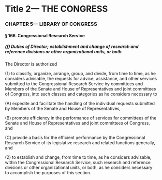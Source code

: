 
# Title 2— THE CONGRESS
### CHAPTER 5— LIBRARY OF CONGRESS
#### § 166. Congressional Research Service
##### (f) Duties of Director; establishment and change of research and reference divisions or other organizational units, or both

The Director is authorized

(1) to classify, organize, arrange, group, and divide, from time to time, as he considers advisable, the requests for advice, assistance, and other services submitted to the Congressional Research Service by committees and Members of the Senate and House of Representatives and joint committees of Congress, into such classes and categories as he considers necessary to

(A) expedite and facilitate the handling of the individual requests submitted by Members of the Senate and House of Representatives,

(B) promote efficiency in the performance of services for committees of the Senate and House of Representatives and joint committees of Congress, and

(C) provide a basis for the efficient performance by the Congressional Research Service of its legislative research and related functions generally, and

(2) to establish and change, from time to time, as he considers advisable, within the Congressional Research Service, such research and reference divisions or other organizational units, or both, as he considers necessary to accomplish the purposes of this section.
